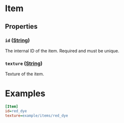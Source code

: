# Item

## Properties
### `id` ([String](../Types.html#string))
The internal ID of the item. 
Required and must be unique.

### `texture` ([String](../Types.html#string))
Texture of the item.

# Examples
```ini
[Item]
id=red_dye
texture=example/items/red_dye
```
